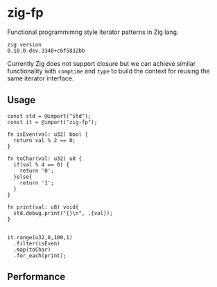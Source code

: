 # zig-fp

Functional programmimng style iterator patterns in Zig lang.

```
zig version
0.10.0-dev.3340+c6f5832bb
```

Currently Zig does not support closure but we can achieve similar functionality with `comptime` and `type` to build the context for reusing the same iterator interface.

## Usage

```zig
const std = @import("std");
const it = @import("zig-fp");

fn isEven(val: u32) bool {
  return val % 2 == 0;
}

fn toChar(val: u32) u8 {
  if(val % 4 == 0) {
    return '0';
  }else{
    return '1';
  }
}

fn print(val: u8) void{
  std.debug.print("{}\n", .{val});
}


it.range(u32,0,100,1)
  .filter(isEven)
  .map(toChar)
  .for_each(print);
```

## Performance

```

```
